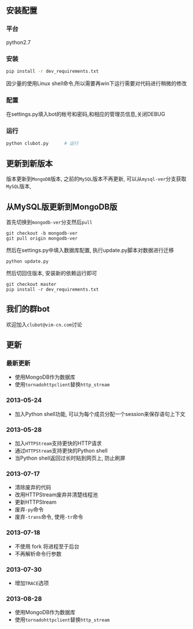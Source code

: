## 安装配置
### 平台
python2.7
### 安装
```bash
pip install -r dev_requirements.txt
```

因少量的使用Linux shell命令,所以需要再win下运行需要对代码进行稍微的修改
### 配置
在settings.py填入bot的帐号和密码,和相应的管理员信息,关闭DEBUG
### 运行
```bash
python clubot.py      # 运行
```

## 更新到新版本
版本更新到`MongoDB`版本, 之前的`MySQL`版本不再更新, 可以从`mysql-ver`分支获取`MySQL`版本,

## 从MySQL版更新到MongoDB版
首先切换到`mongodb-ver`分支然后`pull`
```
git checkout -b mongodb-ver
git pull origin mongodb-ver
```

然后在settings.py中填入数据库配置, 执行update.py脚本对数据进行迁移
```
python update.py
```

然后切回住版本, 安装新的依赖运行即可
```
git checkout master
pip install -r dev_requirements.txt
```

## 我们的群bot
欢迎加入`clubot@vim-cn.com`讨论

## 更新
### 最新更新
* 使用MongoDB作为数据库
* 使用`tornadohttpclient`替换`http_stream`


### 2013-05-24
* 加入Python shell功能, 可以为每个成员分配一个session来保存语句上下文

### 2013-05-28
* 加入`HTTPStream`支持更快的HTTP请求
* 通过`HTTPStream`支持更快的Python shell
* 当Python shell返回过长时贴到网页上, 防止刷屏

### 2013-07-17
* 清除废弃的代码
* 改用HTTPStream废弃并清楚线程池
* 更新HTTPStream
* 废弃`-py`命令
* 废弃`-trans`命令, 使用`-tr`命令

### 2013-07-18
* 不使用 fork 将进程至于后台
* 不再解析命令行参数

### 2013-07-30
* 增加`TRACE`选项

### 2013-08-28
* 使用MongoDB作为数据库
* 使用`tornadohttpclient`替换`http_stream`
